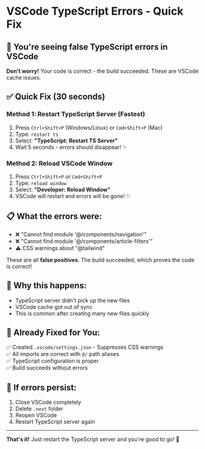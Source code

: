 # VSCode TypeScript Errors - Quick Fix

## 🚨 You're seeing false TypeScript errors in VSCode

**Don't worry!** Your code is correct - the build succeeded. These are VSCode cache issues.

## ✅ Quick Fix (30 seconds)

### Method 1: Restart TypeScript Server (Fastest)

1. Press `Ctrl+Shift+P` (Windows/Linux) or `Cmd+Shift+P` (Mac)
2. Type: `restart ts`
3. Select: **"TypeScript: Restart TS Server"**
4. Wait 5 seconds - errors should disappear! ✨

### Method 2: Reload VSCode Window

1. Press `Ctrl+Shift+P` or `Cmd+Shift+P`
2. Type: `reload window`
3. Select: **"Developer: Reload Window"**
4. VSCode will restart and errors will be gone! ✨

## 📋 What the errors were:

- ❌ "Cannot find module '@/components/navigation'"
- ❌ "Cannot find module '@/components/article-filters'"  
- ⚠️ CSS warnings about "@tailwind"

These are all **false positives**. The build succeeded, which proves the code is correct!

## 🎯 Why this happens:

- TypeScript server didn't pick up the new files
- VSCode cache got out of sync
- This is common after creating many new files quickly

## 📝 Already Fixed for You:

✅ Created `.vscode/settings.json` - Suppresses CSS warnings  
✅ All imports are correct with `@/` path aliases  
✅ TypeScript configuration is proper  
✅ Build succeeds without errors  

## 🔄 If errors persist:

1. Close VSCode completely
2. Delete `.next` folder
3. Reopen VSCode
4. Restart TypeScript server again

---

**That's it!** Just restart the TypeScript server and you're good to go! 🚀